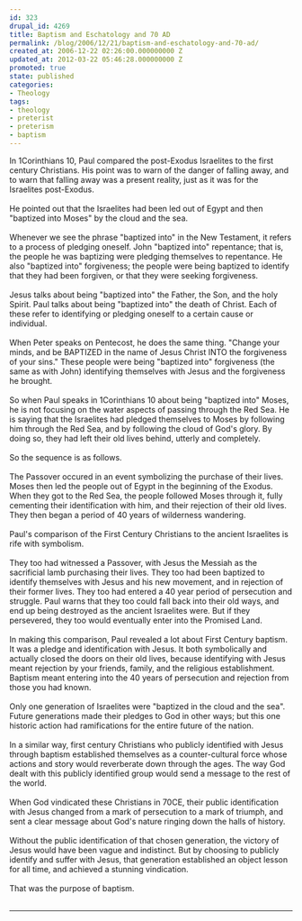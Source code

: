 ```yaml
---
id: 323
drupal_id: 4269
title: Baptism and Eschatology and 70 AD
permalink: /blog/2006/12/21/baptism-and-eschatology-and-70-ad/
created_at: 2006-12-22 02:26:00.000000000 Z
updated_at: 2012-03-22 05:46:28.000000000 Z
promoted: true
state: published
categories:
- Theology
tags:
- theology
- preterist
- preterism
- baptism
---
```

In 1Corinthians 10, Paul compared the post-Exodus Israelites to the first century Christians. His point was to warn of the danger of falling away, and to warn that falling away was a present reality, just as it was for the Israelites post-Exodus.<br /><br />He pointed out that the Israelites had been led out of Egypt and then "baptized into Moses" by the cloud and the sea.<br /><br />Whenever we see the phrase "baptized into" in the New Testament, it refers to a process of pledging oneself. John "baptized into" repentance; that is, the people he was baptizing were pledging themselves to repentance. He also "baptized into" forgiveness; the people were being baptized to identify that they had been forgiven, or that they were seeking forgiveness.<br /><br />Jesus talks about being "baptized into" the Father, the Son, and the holy Spirit. Paul talks about being "baptized into" the death of Christ. Each of these refer to identifying or pledging oneself to a certain cause or individual.<br /><br />When Peter speaks on Pentecost, he does the same thing. "Change your minds, and be BAPTIZED in the name of Jesus Christ INTO the forgiveness of your sins." These people were being "baptized into" forgiveness (the same as with John) identifying themselves with Jesus and the forgiveness he brought.<br /><br />So when Paul speaks in 1Corinthians 10 about being "baptized into" Moses, he is not focusing on the water aspects of passing through the Red Sea. He is saying that the Israelites had pledged themselves to Moses by following him through the Red Sea, and by following the cloud of God's glory. By doing so, they had left their old lives behind, utterly and completely.<br /><br />So the sequence is as follows.<br /><br />The Passover occured in an event symbolizing the purchase of their lives. Moses then led the people out of Egypt in the beginning of the Exodus. When they got to the Red Sea, the people followed Moses through it, fully cementing their identification with him, and their rejection of their old lives. They then began a period of 40 years of wilderness wandering.<br /><br />Paul's comparison of the First Century Christians to the ancient Israelites is rife with symbolism.<br /><br />They too had witnessed a Passover, with Jesus the Messiah as the sacrificial lamb purchasing their lives. They too had been baptized to identify themselves with Jesus and his new movement, and in rejection of their former lives. They too had entered a 40 year period of persecution and struggle. Paul warns that they too could fall back into their old ways, and end up being destroyed as the ancient Israelites were. But if they persevered, they too would eventually enter into the Promised Land.<br /><br />In making this comparison, Paul revealed a lot about First Century baptism. It was a pledge and identification with Jesus. It both symbolically and actually closed the doors on their old lives, because identifying with Jesus meant rejection by your friends, family, and the religious establishment. Baptism meant entering into the 40 years of persecution and rejection from those you had known.<br /><br />Only one generation of Israelites were "baptized in the cloud and the sea". Future generations made their pledges to God in other ways; but this one historic action had ramifications for the entire future of the nation.<br /><br />In a similar way, first century Christians who publicly identified with Jesus through baptism established themselves as a counter-cultural force whose actions and story would reverberate down through the ages. The way God dealt with this publicly identified group would send a message to the rest of the world.<br /><br />When God vindicated these Christians in 70CE, their public identification with Jesus changed from a mark of persecution to a mark of triumph, and sent a clear message about God's nature ringing down the halls of history.<br /><br />Without the public identification of that chosen generation, the victory of Jesus would have been vague and indistinct. But by choosing to publicly identify and suffer with Jesus, that generation established an object lesson for all time, and achieved a stunning vindication.<br /><br />That was the purpose of baptism.<br /><br /><hr />
